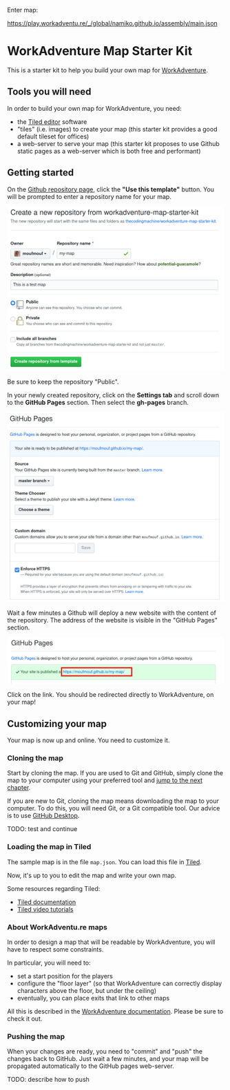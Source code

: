 Enter map:


https://play.workadventu.re/_/global/namiko.github.io/assembly/main.json


# WorkAdventure Map Starter Kit

This is a starter kit to help you build your own map for [WorkAdventure](https://workadventu.re).

## Tools you will need

In order to build your own map for WorkAdventure, you need:

- the [Tiled editor](https://www.mapeditor.org/) software
- "tiles" (i.e. images) to create your map (this starter kit provides a good default tileset for offices)
- a web-server to serve your map (this starter kit proposes to use Github static pages as a web-server which is both free and performant)

## Getting started

On the [Github repository page](https://github.com/thecodingmachine/workadventure-map-starter-kit),
click the **"Use this template"** button. You will be prompted to enter a repository name for your map.

![](docs/create_repo.png)

Be sure to keep the repository "Public".

In your newly created repository, click on the **Settings tab** and scroll down to the **GitHub Pages** section.
Then select the **gh-pages** branch. 

![](docs/github_pages.png)

Wait a few minutes a Github will deploy a new website with the content of the repository.
The address of the website is visible in the "GitHub Pages" section.

![](docs/website_address.png)

Click on the link. You should be redirected directly to WorkAdventure, on your map!

## Customizing your map

Your map is now up and online. You need to customize it.

### Cloning the map

Start by cloning the map. If you are used to Git and GitHub, simply clone the map
to your computer using your preferred tool and [jump to the next chapter](#loading-the-map-in-tiled).

If you are new to Git, cloning the map means downloading the map to your computer.
To do this, you will need Git, or a Git compatible tool. Our advice is to use
[GitHub Desktop](https://desktop.github.com/).

TODO: test and continue

### Loading the map in Tiled

The sample map is in the file `map.json`.
You can load this file in [Tiled](https://www.mapeditor.org/).

Now, it's up to you to edit the map and write your own map.

Some resources regarding Tiled:

- [Tiled documentation](https://doc.mapeditor.org/en/stable/manual/introduction/)
- [Tiled video tutorials](https://www.gamefromscratch.com/post/2015/10/14/Tiled-Map-Editor-Tutorial-Series.aspx)

### About WorkAdventu.re maps

In order to design a map that will be readable by WorkAdventure, you will have to respect some constraints.

In particular, you will need to:

- set a start position for the players
- configure the "floor layer" (so that WorkAdventure can correctly display characters above the floor, but under the ceiling)
- eventually, you can place exits that link to other maps

All this is described in the [WorkAdventure documentation](https://github.com/thecodingmachine/workadventure/#designing-a-map).
Please be sure to check it out. 

### Pushing the map

When your changes are ready, you need to "commit" and "push" the changes back to GitHub.
Just wait a few minutes, and your map will be propagated automatically to the GitHub pages web-server.

TODO: describe how to push
